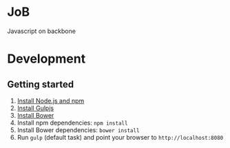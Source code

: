 # JoB

Javascript on backbone

# Development

## Getting started

1. [Install Node.js and npm](http://nodejs.org/download/ "node.js")
2. [Install Gulpjs](http://gulpjs.com "Gulpjs.com")
3. [Install Bower](http://bower.io "BOWER: A package manager for the web")
4. Install npm dependencies: `npm install`
5. Install Bower dependencies: `bower install`
6. Run `gulp` (default task) and point your browser to `http://localhost:8080`
